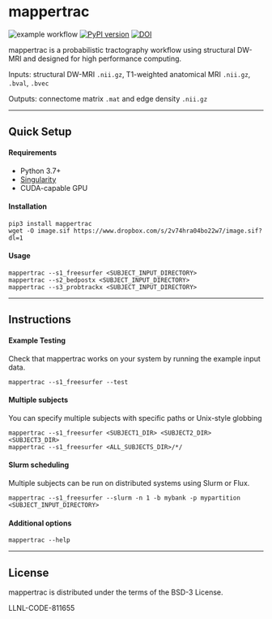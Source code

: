 mappertrac
===========
![example workflow](https://github.com/LLNL/MaPPeRTrac/actions/workflows/github-actions.yml/badge.svg
) [![PyPI version](https://badge.fury.io/py/mappertrac.svg)](https://badge.fury.io/py/mappertrac
) [![DOI](https://zenodo.org/badge/376166124.svg)](https://zenodo.org/badge/latestdoi/376166124)

mappertrac is a probabilistic tractography workflow using structural DW-MRI and designed for high performance computing.

Inputs: structural DW-MRI `.nii.gz`, T1-weighted anatomical MRI `.nii.gz`, `.bval`, `.bvec`

Outputs: connectome matrix `.mat` and edge density `.nii.gz`

---

## Quick Setup

#### Requirements

* Python 3.7+
* [Singularity](https://sylabs.io/guides/3.5/user-guide/index.html)
* CUDA-capable GPU

#### Installation
```
pip3 install mappertrac
wget -O image.sif https://www.dropbox.com/s/2v74hra04bo22w7/image.sif?dl=1
```

#### Usage
```
mappertrac --s1_freesurfer <SUBJECT_INPUT_DIRECTORY>
mappertrac --s2_bedpostx <SUBJECT_INPUT_DIRECTORY>
mappertrac --s3_probtrackx <SUBJECT_INPUT_DIRECTORY>
```

---

## Instructions

#### Example Testing
Check that mappertrac works on your system by running the example input data.
```
mappertrac --s1_freesurfer --test
```

#### Multiple subjects
You can specify multiple subjects with specific paths or Unix-style globbing
```
mappertrac --s1_freesurfer <SUBJECT1_DIR> <SUBJECT2_DIR> <SUBJECT3_DIR>
mappertrac --s1_freesurfer <ALL_SUBJECTS_DIR>/*/
```

#### Slurm scheduling
Multiple subjects can be run on distributed systems using Slurm or Flux.
```
mappertrac --s1_freesurfer --slurm -n 1 -b mybank -p mypartition <SUBJECT_INPUT_DIRECTORY>
```

#### Additional options
```
mappertrac --help
```

---

License
-------
mappertrac is distributed under the terms of the BSD-3 License.

LLNL-CODE-811655
